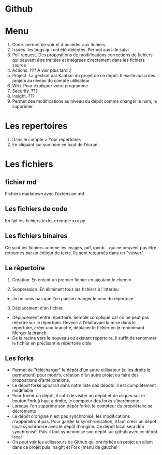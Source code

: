 # Github

# Menu
1. Code. permet de voir et d'accéder aux fichiers
2. Issues. les bugs qui ont été détectés. Permet aussi le suivi
3. Pull request. Des propositions de modifications corrections de fichiers qui peuvent être traitées et intégrées directement dans les fichiers source
4. Actions. ??? A voir plus tard :)
5. Project. La gestion par Kanban du projet de ce dépôt. Il existe aussi des projets au niveau du compte utilisateur
6. Wiki. Pour expliquer votre programme
7. Security. ???
8. Insight. ??? 
9. Permet des modifications au niveau du dépôt comme changer le nom, le supprimer

# Les repertoires
1. Dans le compte > Your repertories
2. En cliquant sur son nom en haut de l'écran

# Les fichiers 
## fichier md
Fichiers markdown avec l'extension.md

## Les fichiers de code
En fait les fichiers texte, exemple xxx.py

## Les fichiers binaires
Ce sont les fichiers comme les images, pdf, ipynb... qui ne peuvent pas être retournés par un éditeur de texte. Ils sont retournés dans un "viewer"

## Le répertoire
1. Création. En créant un premier fichier en ajoutant le chemin

2. Suppression. En éliminant tous les fichiers à l'intérieu
- Je ne crois pas que l'on puisse changer le nom du répertoire

3. Déplacement d'un fichier.

- Déplacement entre répertoire. Semble compliqué car on ne peut pas réécrire sur le répertoire. Revenir à l'état avant la mise dans le répertoire, créer une branche, déplacer le fichier en le renommant. Merger la branch.
- De la racine vers le nouveau ou existant répertoire. Il suffit de renommer le fichier en précisant le répertoire cible


## Les forks
- Permet de "télécharger" le dépôt d'un autre utilisateur (si les droits le permettent) pour modifs, création d'un autre projet ou faire des propositions d'améliorations.
- Le dépôt forké apparaît dans notre liste des dépôts. Il est complètement modifiable
- Pour forker un dépôt, il sufit de visiter un dépôt et de cliquer sur le bouton Fork à haut à droite, le compteur des forks s'incrémente
- Lorsque l'on supprime son dépôt forké, le compteur du propriétaire se décrémente
- Le dépôt d'origine n'est pas synchronisé, les modifications n'apparaîtront pas. Pour garder la synchronisation, il faut créer un dépôt local synchronisé avec le dépôt d'origine. Ce dépôt local sera don synchronisé. Puis il faut synchronisé son dépôt sur github avec ce dépôt local
- On peut voir les utilisateurs de Github qui ont forkés un projet en allant dans ce projet puis Insight et Fork (menu de gauche)



